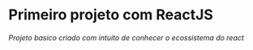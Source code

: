 <h1>Primeiro projeto com ReactJS

<h6>Projeto basico criado com intuito de conhecer o ecossistema do react
